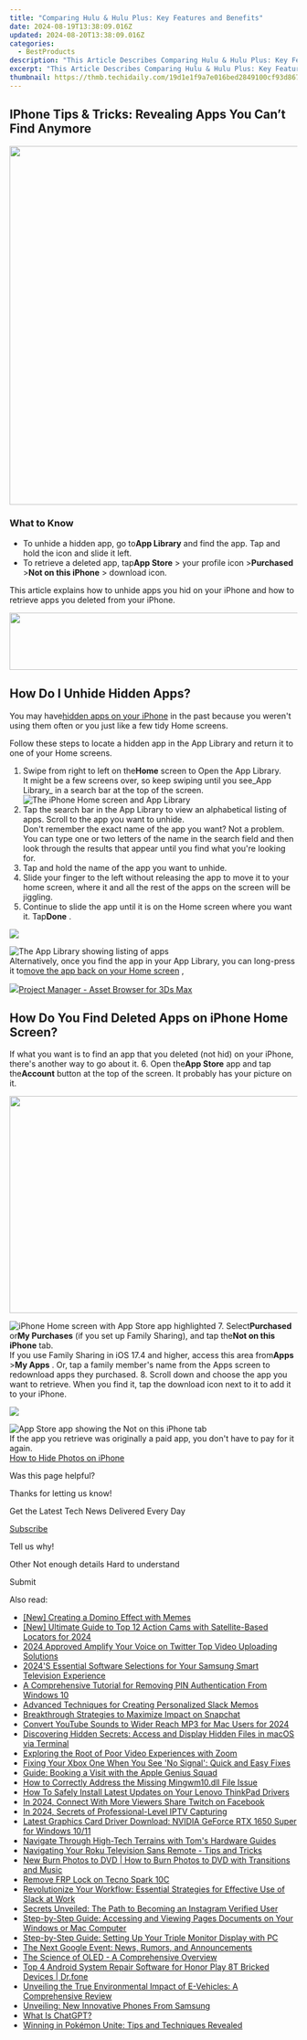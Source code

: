 ```yaml
---
title: "Comparing Hulu & Hulu Plus: Key Features and Benefits"
date: 2024-08-19T13:38:09.016Z
updated: 2024-08-20T13:38:09.016Z
categories:
  - BestProducts
description: "This Article Describes Comparing Hulu & Hulu Plus: Key Features and Benefits"
excerpt: "This Article Describes Comparing Hulu & Hulu Plus: Key Features and Benefits"
thumbnail: https://thmb.techidaily.com/19d1e1f9a7e016bed2849100cf93d86788ddae5b2cf2f12f9be9d04582b68734.jpg
---
```


## IPhone Tips & Tricks: Revealing Apps You Can’t Find Anymore
<!-- affiliate ads begin -->
<a href="https://thefitville.pxf.io/c/5597632/1526796/15852" target="_top" id="1526796"><img src="//a.impactradius-go.com/display-ad/15852-1526796" border="0" alt="" width="1200" height="628"/></a><img height="0" width="0" src="https://imp.pxf.io/i/5597632/1526796/15852" style="position:absolute;visibility:hidden;" border="0" />
<!-- affiliate ads end -->
### What to Know

* To unhide a hidden app, go to**App Library** and find the app. Tap and hold the icon and slide it left.
* To retrieve a deleted app, tap**App Store** \> your profile icon >**Purchased** \>**Not on this iPhone** \> download icon.

 This article explains how to unhide apps you hid on your iPhone and how to retrieve apps you deleted from your iPhone.

<!-- affiliate ads begin -->
<a href="https://imp.i110150.net/c/5597632/924299/11305" target="_top" id="924299"><img src="//a.impactradius-go.com/display-ad/11305-924299" border="0" alt="" width="520" height="100"/></a>
<!-- affiliate ads end -->
## How Do I Unhide Hidden Apps?

 You may have[hidden apps on your iPhone](https://www.lifewire.com/hide-apps-on-iphone-8584258) in the past because you weren't using them often or you just like a few tidy Home screens.

 Follow these steps to locate a hidden app in the App Library and return it to one of your Home screens.

1. Swipe from right to left on the**Home** screen to Open the App Library.  
 It might be a few screens over, so keep swiping until you see_App Library_ in a search bar at the top of the screen.  
![The iPhone Home screen and App Library](https://www.lifewire.com/thmb/XKdLzWCUPNacwNf8aroAu5ei0ts=/1500x0/filters:no_upscale():max_bytes(150000):strip_icc():format(webp)/001-unhide-apps-on-iphone-5188173-659ef5f33a6f47e192485d0288c8694e.jpg)
2. Tap the search bar in the App Library to view an alphabetical listing of apps. Scroll to the app you want to unhide.  
 Don't remember the exact name of the app you want? Not a problem. You can type one or two letters of the name in the search field and then look through the results that appear until you find what you're looking for.
3. Tap and hold the name of the app you want to unhide.
4. Slide your finger to the left without releasing the app to move it to your home screen, where it and all the rest of the apps on the screen will be jiggling.
5. Continue to slide the app until it is on the Home screen where you want it. Tap**Done** .  
<!-- affiliate ads begin -->
<a href="https://shop.mondly.com/affiliate.php?ACCOUNT=ATISTUDI&AFFILIATE=108875&PATH=https%3A%2F%2Fwww.mondly.com%3FAFFILIATE%3D108875%26RESOURCE%3D%2BGeneral%2B970x90%2B"><img src="https://secure.avangate.com/images/merchant/69c418c33ec2e1a4267fa9bb77fa1428/general-970x90.gif" border="0"></a>
<!-- affiliate ads end -->
![The App Library showing listing of apps](https://www.lifewire.com/thmb/9c-gDT0x7hJfeUWBL2Hv_JRdXak=/1500x0/filters:no_upscale():max_bytes(150000):strip_icc():format(webp)/002-unhide-apps-on-iphone-5188173-0c1da7bb10594f8b96c66e40810476bf.jpg)  
 Alternatively, once you find the app in your App Library, you can long-press it to[move the app back on your Home screen](https://www.lifewire.com/move-apps-from-library-to-home-screen-5271210) ,  

<!-- affiliate ads begin -->
<a href="https://secure.2checkout.com/order/checkout.php?PRODS=4709458&QTY=1&AFFILIATE=108875&CART=1"><img src="https://3d-kstudio.com/wp-content/uploads/2019/10/Project-Manager-version-3-1600x900-768x419.jpg" border="0">Project Manager - Asset Browser for 3Ds Max</a>
<!-- affiliate ads end -->
## How Do You Find Deleted Apps on iPhone Home Screen?  

 If what you want is to find an app that you deleted (not hid) on your iPhone, there's another way to go about it.
6. Open the**App Store** app and tap the**Account** button at the top of the screen. It probably has your picture on it.  
<!-- affiliate ads begin -->
<a href="https://twopages.pxf.io/c/5597632/2016067/18544" target="_top" id="2016067"><img src="//a.impactradius-go.com/display-ad/18544-2016067" border="0" alt="" width="1020" height="380"/></a><img height="0" width="0" src="https://imp.pxf.io/i/5597632/2016067/18544" style="position:absolute;visibility:hidden;" border="0" />
<!-- affiliate ads end -->
![iPhone Home screen with App Store app highlighted](https://www.lifewire.com/thmb/A15XU-CgSy6GgpvVg4OxQfNPXyY=/1500x0/filters:no_upscale():max_bytes(150000):strip_icc():format(webp)/003-unhide-apps-on-iphone-5188173-a492b079cc4c46e288ada85fde9f8835.jpg)
7. Select**Purchased** or**My Purchases** (if you set up Family Sharing), and tap the**Not on this iPhone** tab.  
 If you use Family Sharing in iOS 17.4 and higher, access this area from**Apps** \>**My Apps** . Or, tap a family member's name from the Apps screen to redownload apps they purchased.
8. Scroll down and choose the app you want to retrieve. When you find it, tap the download icon next to it to add it to your iPhone.  
<!-- affiliate ads begin -->
<a href="https://shop.manycam.com/order/checkout.php?PRODS=17728032&QTY=1&AFFILIATE=108875&CART=1"><img src="https://secure.avangate.com/images/merchant/8230bea7d54bcdf99cdfe85cb07313d5/mcaffbanner920x120.png" border="0"></a>
<!-- affiliate ads end -->
![App Store app showing the Not on this iPhone tab](https://www.lifewire.com/thmb/SG7f8yARuIcE3ZBXc7zk576hfkc=/1500x0/filters:no_upscale():max_bytes(150000):strip_icc():format(webp)/004-unhide-apps-on-iphone-5188173-ca7b41b9147f400cbb87f808a6f559a1.jpg)  
 If the app you retrieve was originally a paid app, you don't have to pay for it again.  
[How to Hide Photos on iPhone](https://www.lifewire.com/hide-photos-on-iphone-4692190)

Was this page helpful?

Thanks for letting us know!

 Get the Latest Tech News Delivered Every Day

[Subscribe](https://www.lifewire.com/#)

Tell us why!

 Other  Not enough details  Hard to understand

 Submit

<ins class="adsbygoogle"
     style="display:block"
     data-ad-format="autorelaxed"
     data-ad-client="ca-pub-7571918770474297"
     data-ad-slot="1223367746"></ins>



<ins class="adsbygoogle"
     style="display:block"
     data-ad-client="ca-pub-7571918770474297"
     data-ad-slot="8358498916"
     data-ad-format="auto"
     data-full-width-responsive="true"></ins>

<span class="atpl-alsoreadstyle">Also read:</span>
<div><ul>
<li><a href="https://extra-information.techidaily.com/new-creating-a-domino-effect-with-memes/"><u>[New] Creating a Domino Effect with Memes</u></a></li>
<li><a href="https://fox-info.techidaily.com/new-ultimate-guide-to-top-12-action-cams-with-satellite-based-locators-for-2024/"><u>[New] Ultimate Guide to Top 12 Action Cams with Satellite-Based Locators for 2024</u></a></li>
<li><a href="https://extra-lessons.techidaily.com/2024-approved-amplify-your-voice-on-twitter-top-video-uploading-solutions/"><u>2024 Approved  Amplify Your Voice on Twitter  Top Video Uploading Solutions</u></a></li>
<li><a href="https://tech-recovery.techidaily.com/2024s-essential-software-selections-for-your-samsung-smart-television-experience/"><u>2024'S Essential Software Selections for Your Samsung Smart Television Experience</u></a></li>
<li><a href="https://tech-recovery.techidaily.com/a-comprehensive-tutorial-for-removing-pin-authentication-from-windows-10/"><u>A Comprehensive Tutorial for Removing PIN Authentication From Windows 10</u></a></li>
<li><a href="https://tech-recovery.techidaily.com/advanced-techniques-for-creating-personalized-slack-memos/"><u>Advanced Techniques for Creating Personalized Slack Memos</u></a></li>
<li><a href="https://tiktok-video-recordings.techidaily.com/breakthrough-strategies-to-maximize-impact-on-snapchat/"><u>Breakthrough Strategies to Maximize Impact on Snapchat</u></a></li>
<li><a href="https://youtube-clips.techidaily.com/convert-youtube-sounds-to-wider-reach-mp3-for-mac-users-for-2024/"><u>Convert YouTube Sounds to Wider Reach  MP3 for Mac Users for 2024</u></a></li>
<li><a href="https://tech-recovery.techidaily.com/discovering-hidden-secrets-access-and-display-hidden-files-in-macos-via-terminal/"><u>Discovering Hidden Secrets: Access and Display Hidden Files in macOS via Terminal</u></a></li>
<li><a href="https://tech-recovery.techidaily.com/exploring-the-root-of-poor-video-experiences-with-zoom/"><u>Exploring the Root of Poor Video Experiences with Zoom</u></a></li>
<li><a href="https://tech-recovery.techidaily.com/fixing-your-xbox-one-when-you-see-no-signal-quick-and-easy-fixes/"><u>Fixing Your Xbox One When You See 'No Signal': Quick and Easy Fixes</u></a></li>
<li><a href="https://tech-recovery.techidaily.com/guide-booking-a-visit-with-the-apple-genius-squad/"><u>Guide: Booking a Visit with the Apple Genius Squad</u></a></li>
<li><a href="https://tech-recovery.techidaily.com/how-to-correctly-address-the-missing-mingwm10dll-file-issue/"><u>How to Correctly Address the Missing Mingwm10.dll File Issue</u></a></li>
<li><a href="https://driver-download.techidaily.com/how-to-safely-install-latest-updates-on-your-lenovo-thinkpad-drivers/"><u>How To Safely Install Latest Updates on Your Lenovo ThinkPad Drivers</u></a></li>
<li><a href="https://facebook-video-recording.techidaily.com/in-2024-connect-with-more-viewers-share-twitch-on-facebook/"><u>In 2024, Connect With More Viewers  Share Twitch on Facebook</u></a></li>
<li><a href="https://digital-screen-recording.techidaily.com/in-2024-secrets-of-professional-level-iptv-capturing/"><u>In 2024, Secrets of Professional-Level IPTV Capturing</u></a></li>
<li><a href="https://driver-download.techidaily.com/latest-graphics-card-driver-download-nvidia-geforce-rtx-1650-super-for-windows-1011/"><u>Latest Graphics Card Driver Download: NVIDIA GeForce RTX 1650 Super for Windows 10/11</u></a></li>
<li><a href="https://techidaily.com/navigate-through-high-tech-terrains-with-toms-hardware-guides/"><u>Navigate Through High-Tech Terrains with Tom's Hardware Guides</u></a></li>
<li><a href="https://tech-recovery.techidaily.com/navigating-your-roku-television-sans-remote-tips-and-tricks/"><u>Navigating Your Roku Television Sans Remote - Tips and Tricks</u></a></li>
<li><a href="https://meme-emoji.techidaily.com/new-burn-photos-to-dvd-how-to-burn-photos-to-dvd-with-transitions-and-music/"><u>New Burn Photos to DVD | How to Burn Photos to DVD with Transitions and Music</u></a></li>
<li><a href="https://review-topics.techidaily.com/remove-frp-lock-on-tecno-spark-10c-by-drfone-android-unlock-remove-google-frp/"><u>Remove FRP Lock on Tecno Spark 10C</u></a></li>
<li><a href="https://tech-recovery.techidaily.com/revolutionize-your-workflow-essential-strategies-for-effective-use-of-slack-at-work/"><u>Revolutionize Your Workflow: Essential Strategies for Effective Use of Slack at Work</u></a></li>
<li><a href="https://tech-recovery.techidaily.com/secrets-unveiled-the-path-to-becoming-an-instagram-verified-user/"><u>Secrets Unveiled: The Path to Becoming an Instagram Verified User</u></a></li>
<li><a href="https://tech-recovery.techidaily.com/step-by-step-guide-accessing-and-viewing-pages-documents-on-your-windows-or-mac-computer/"><u>Step-by-Step Guide: Accessing and Viewing Pages Documents on Your Windows or Mac Computer</u></a></li>
<li><a href="https://tech-recovery.techidaily.com/step-by-step-guide-setting-up-your-triple-monitor-display-with-pc/"><u>Step-by-Step Guide: Setting Up Your Triple Monitor Display with PC</u></a></li>
<li><a href="https://tech-recovery.techidaily.com/the-next-google-event-news-rumors-and-announcements/"><u>The Next Google Event: News, Rumors, and Announcements</u></a></li>
<li><a href="https://tech-recovery.techidaily.com/the-science-of-oled-a-comprehensive-overview/"><u>The Science of OLED - A Comprehensive Overview</u></a></li>
<li><a href="https://howto.techidaily.com/top-4-android-system-repair-software-for-honor-play-8t-bricked-devices-drfone-by-drfone-fix-android-problems-fix-android-problems/"><u>Top 4 Android System Repair Software for Honor Play 8T Bricked Devices | Dr.fone</u></a></li>
<li><a href="https://tech-recovery.techidaily.com/unveiling-the-true-environmental-impact-of-e-vehicles-a-comprehensive-review/"><u>Unveiling the True Environmental Impact of E-Vehicles: A Comprehensive Review</u></a></li>
<li><a href="https://tech-recovery.techidaily.com/unveiling-new-innovative-phones-from-samsung/"><u>Unveiling: New Innovative Phones From Samsung</u></a></li>
<li><a href="https://tech-recovery.techidaily.com/what-is-chatgpt/"><u>What Is ChatGPT?</u></a></li>
<li><a href="https://tech-recovery.techidaily.com/winning-in-pokemon-unite-tips-and-techniques-revealed/"><u>Winning in Pokémon Unite: Tips and Techniques Revealed</u></a></li>
</ul></div>
